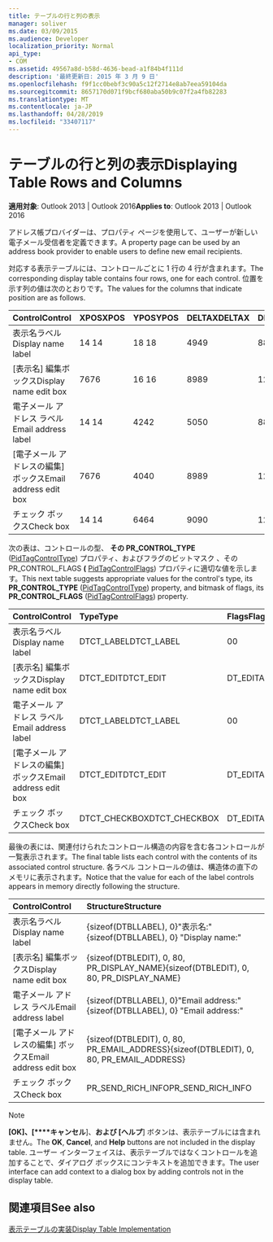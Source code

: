 ```yaml
---
title: テーブルの行と列の表示
manager: soliver
ms.date: 03/09/2015
ms.audience: Developer
localization_priority: Normal
api_type:
- COM
ms.assetid: 49567a8d-b58d-4636-bead-a1f84b4f111d
description: '最終更新日: 2015 年 3 月 9 日'
ms.openlocfilehash: f9f1cc0bebf3c90a5c12f2714e8ab7eea59104da
ms.sourcegitcommit: 8657170d071f9bcf680aba50b9c07f2a4fb82283
ms.translationtype: MT
ms.contentlocale: ja-JP
ms.lasthandoff: 04/28/2019
ms.locfileid: "33407117"
---
```

# <a name="displaying-table-rows-and-columns"></a><span data-ttu-id="73f8f-103">テーブルの行と列の表示</span><span class="sxs-lookup"><span data-stu-id="73f8f-103">Displaying Table Rows and Columns</span></span>

  
  
<span data-ttu-id="73f8f-104">**適用対象**: Outlook 2013 | Outlook 2016</span><span class="sxs-lookup"><span data-stu-id="73f8f-104">**Applies to**: Outlook 2013 | Outlook 2016</span></span> 
  
 <span data-ttu-id="73f8f-105">アドレス帳プロバイダーは、プロパティ ページを使用して、ユーザーが新しい電子メール受信者を定義できます。</span><span class="sxs-lookup"><span data-stu-id="73f8f-105">A property page can be used by an address book provider to enable users to define new email recipients.</span></span> 
  
<span data-ttu-id="73f8f-106">対応する表示テーブルには、コントロールごとに 1 行の 4 行が含まれます。</span><span class="sxs-lookup"><span data-stu-id="73f8f-106">The corresponding display table contains four rows, one for each control.</span></span> <span data-ttu-id="73f8f-107">位置を示す列の値は次のとおりです。</span><span class="sxs-lookup"><span data-stu-id="73f8f-107">The values for the columns that indicate position are as follows.</span></span>
  
|<span data-ttu-id="73f8f-108">**Control**</span><span class="sxs-lookup"><span data-stu-id="73f8f-108">**Control**</span></span>|<span data-ttu-id="73f8f-109">**XPOS**</span><span class="sxs-lookup"><span data-stu-id="73f8f-109">**XPOS**</span></span>|<span data-ttu-id="73f8f-110">**YPOS**</span><span class="sxs-lookup"><span data-stu-id="73f8f-110">**YPOS**</span></span>|<span data-ttu-id="73f8f-111">**DELTAX**</span><span class="sxs-lookup"><span data-stu-id="73f8f-111">**DELTAX**</span></span>|<span data-ttu-id="73f8f-112">**DELTAY**</span><span class="sxs-lookup"><span data-stu-id="73f8f-112">**DELTAY**</span></span>|
|:-----|:-----|:-----|:-----|:-----|
|<span data-ttu-id="73f8f-113">表示名ラベル</span><span class="sxs-lookup"><span data-stu-id="73f8f-113">Display name label</span></span>  <br/> |<span data-ttu-id="73f8f-114">14 </span><span class="sxs-lookup"><span data-stu-id="73f8f-114">14</span></span>  <br/> |<span data-ttu-id="73f8f-115">18 </span><span class="sxs-lookup"><span data-stu-id="73f8f-115">18</span></span>  <br/> |<span data-ttu-id="73f8f-116">49</span><span class="sxs-lookup"><span data-stu-id="73f8f-116">49</span></span>  <br/> |<span data-ttu-id="73f8f-117">8</span><span class="sxs-lookup"><span data-stu-id="73f8f-117">8</span></span>  <br/> |
|<span data-ttu-id="73f8f-118">[表示名] 編集ボックス</span><span class="sxs-lookup"><span data-stu-id="73f8f-118">Display name edit box</span></span>  <br/> |<span data-ttu-id="73f8f-119">76</span><span class="sxs-lookup"><span data-stu-id="73f8f-119">76</span></span>  <br/> |<span data-ttu-id="73f8f-120">16 </span><span class="sxs-lookup"><span data-stu-id="73f8f-120">16</span></span>  <br/> |<span data-ttu-id="73f8f-121">89</span><span class="sxs-lookup"><span data-stu-id="73f8f-121">89</span></span>  <br/> |<span data-ttu-id="73f8f-122">12 </span><span class="sxs-lookup"><span data-stu-id="73f8f-122">12</span></span>  <br/> |
|<span data-ttu-id="73f8f-123">電子メール アドレス ラベル</span><span class="sxs-lookup"><span data-stu-id="73f8f-123">Email address label</span></span>  <br/> |<span data-ttu-id="73f8f-124">14 </span><span class="sxs-lookup"><span data-stu-id="73f8f-124">14</span></span>  <br/> |<span data-ttu-id="73f8f-125">42</span><span class="sxs-lookup"><span data-stu-id="73f8f-125">42</span></span>  <br/> |<span data-ttu-id="73f8f-126">50</span><span class="sxs-lookup"><span data-stu-id="73f8f-126">50</span></span>  <br/> |<span data-ttu-id="73f8f-127">8</span><span class="sxs-lookup"><span data-stu-id="73f8f-127">8</span></span>  <br/> |
|<span data-ttu-id="73f8f-128">[電子メール アドレスの編集] ボックス</span><span class="sxs-lookup"><span data-stu-id="73f8f-128">Email address edit box</span></span>  <br/> |<span data-ttu-id="73f8f-129">76</span><span class="sxs-lookup"><span data-stu-id="73f8f-129">76</span></span>  <br/> |<span data-ttu-id="73f8f-130">40</span><span class="sxs-lookup"><span data-stu-id="73f8f-130">40</span></span>  <br/> |<span data-ttu-id="73f8f-131">89</span><span class="sxs-lookup"><span data-stu-id="73f8f-131">89</span></span>  <br/> |<span data-ttu-id="73f8f-132">12 </span><span class="sxs-lookup"><span data-stu-id="73f8f-132">12</span></span>  <br/> |
|<span data-ttu-id="73f8f-133">チェック ボックス</span><span class="sxs-lookup"><span data-stu-id="73f8f-133">Check box</span></span>  <br/> |<span data-ttu-id="73f8f-134">14 </span><span class="sxs-lookup"><span data-stu-id="73f8f-134">14</span></span>  <br/> |<span data-ttu-id="73f8f-135">64</span><span class="sxs-lookup"><span data-stu-id="73f8f-135">64</span></span>  <br/> |<span data-ttu-id="73f8f-136">90</span><span class="sxs-lookup"><span data-stu-id="73f8f-136">90</span></span>  <br/> |<span data-ttu-id="73f8f-137">12 </span><span class="sxs-lookup"><span data-stu-id="73f8f-137">12</span></span>  <br/> |
   
<span data-ttu-id="73f8f-138">次の表は、コントロールの型、 **その PR_CONTROL_TYPE** ([PidTagControlType](pidtagcontroltype-canonical-property.md)) プロパティ、およびフラグのビットマスク 、その PR_CONTROL_FLAGS **(** [PidTagControlFlags](pidtagcontrolflags-canonical-property.md)) プロパティに適切な値を示します。</span><span class="sxs-lookup"><span data-stu-id="73f8f-138">This next table suggests appropriate values for the control's type, its **PR_CONTROL_TYPE** ([PidTagControlType](pidtagcontroltype-canonical-property.md)) property, and bitmask of flags, its **PR_CONTROL_FLAGS** ([PidTagControlFlags](pidtagcontrolflags-canonical-property.md)) property.</span></span>
  
|<span data-ttu-id="73f8f-139">**Control**</span><span class="sxs-lookup"><span data-stu-id="73f8f-139">**Control**</span></span>|<span data-ttu-id="73f8f-140">**Type**</span><span class="sxs-lookup"><span data-stu-id="73f8f-140">**Type**</span></span>|<span data-ttu-id="73f8f-141">**Flags**</span><span class="sxs-lookup"><span data-stu-id="73f8f-141">**Flags**</span></span>|
|:-----|:-----|:-----|
|<span data-ttu-id="73f8f-142">表示名ラベル</span><span class="sxs-lookup"><span data-stu-id="73f8f-142">Display name label</span></span>  <br/> |<span data-ttu-id="73f8f-143">DTCT_LABEL</span><span class="sxs-lookup"><span data-stu-id="73f8f-143">DTCT_LABEL</span></span>  <br/> |<span data-ttu-id="73f8f-144">0</span><span class="sxs-lookup"><span data-stu-id="73f8f-144">0</span></span>  <br/> |
|<span data-ttu-id="73f8f-145">[表示名] 編集ボックス</span><span class="sxs-lookup"><span data-stu-id="73f8f-145">Display name edit box</span></span>  <br/> |<span data-ttu-id="73f8f-146">DTCT_EDIT</span><span class="sxs-lookup"><span data-stu-id="73f8f-146">DTCT_EDIT</span></span>  <br/> |<span data-ttu-id="73f8f-147">DT_EDITABLE</span><span class="sxs-lookup"><span data-stu-id="73f8f-147">DT_EDITABLE</span></span> | <span data-ttu-id="73f8f-148">DT_REQUIRED</span><span class="sxs-lookup"><span data-stu-id="73f8f-148">DT_REQUIRED</span></span>  <br/> |
|<span data-ttu-id="73f8f-149">電子メール アドレス ラベル</span><span class="sxs-lookup"><span data-stu-id="73f8f-149">Email address label</span></span>  <br/> |<span data-ttu-id="73f8f-150">DTCT_LABEL</span><span class="sxs-lookup"><span data-stu-id="73f8f-150">DTCT_LABEL</span></span>  <br/> |<span data-ttu-id="73f8f-151">0</span><span class="sxs-lookup"><span data-stu-id="73f8f-151">0</span></span>  <br/> |
|<span data-ttu-id="73f8f-152">[電子メール アドレスの編集] ボックス</span><span class="sxs-lookup"><span data-stu-id="73f8f-152">Email address edit box</span></span>  <br/> |<span data-ttu-id="73f8f-153">DTCT_EDIT</span><span class="sxs-lookup"><span data-stu-id="73f8f-153">DTCT_EDIT</span></span>  <br/> |<span data-ttu-id="73f8f-154">DT_EDITABLE</span><span class="sxs-lookup"><span data-stu-id="73f8f-154">DT_EDITABLE</span></span> | <span data-ttu-id="73f8f-155">DT_REQUIRED</span><span class="sxs-lookup"><span data-stu-id="73f8f-155">DT_REQUIRED</span></span>  <br/> |
|<span data-ttu-id="73f8f-156">チェック ボックス</span><span class="sxs-lookup"><span data-stu-id="73f8f-156">Check box</span></span>  <br/> |<span data-ttu-id="73f8f-157">DTCT_CHECKBOX</span><span class="sxs-lookup"><span data-stu-id="73f8f-157">DTCT_CHECKBOX</span></span>  <br/> |<span data-ttu-id="73f8f-158">DT_EDITABLE</span><span class="sxs-lookup"><span data-stu-id="73f8f-158">DT_EDITABLE</span></span>  <br/> |
   
<span data-ttu-id="73f8f-159">最後の表には、関連付けられたコントロール構造の内容を含む各コントロールが一覧表示されます。</span><span class="sxs-lookup"><span data-stu-id="73f8f-159">The final table lists each control with the contents of its associated control structure.</span></span> <span data-ttu-id="73f8f-160">各ラベル コントロールの値は、構造体の直下のメモリに表示されます。</span><span class="sxs-lookup"><span data-stu-id="73f8f-160">Notice that the value for each of the label controls appears in memory directly following the structure.</span></span>
  
|<span data-ttu-id="73f8f-161">**Control**</span><span class="sxs-lookup"><span data-stu-id="73f8f-161">**Control**</span></span>|<span data-ttu-id="73f8f-162">**Structure**</span><span class="sxs-lookup"><span data-stu-id="73f8f-162">**Structure**</span></span>|
|:-----|:-----|
|<span data-ttu-id="73f8f-163">表示名ラベル</span><span class="sxs-lookup"><span data-stu-id="73f8f-163">Display name label</span></span>  <br/> |<span data-ttu-id="73f8f-164">{sizeof(DTBLLABEL), 0}"表示名:"</span><span class="sxs-lookup"><span data-stu-id="73f8f-164">{sizeof(DTBLLABEL), 0} "Display name:"</span></span>  <br/> |
|<span data-ttu-id="73f8f-165">[表示名] 編集ボックス</span><span class="sxs-lookup"><span data-stu-id="73f8f-165">Display name edit box</span></span>  <br/> |<span data-ttu-id="73f8f-166">{sizeof(DTBLEDIT), 0, 80, PR_DISPLAY_NAME}</span><span class="sxs-lookup"><span data-stu-id="73f8f-166">{sizeof(DTBLEDIT), 0, 80, PR_DISPLAY_NAME}</span></span>  <br/> |
|<span data-ttu-id="73f8f-167">電子メール アドレス ラベル</span><span class="sxs-lookup"><span data-stu-id="73f8f-167">Email address label</span></span>  <br/> |<span data-ttu-id="73f8f-168">{sizeof(DTBLLABEL), 0}"Email address:"</span><span class="sxs-lookup"><span data-stu-id="73f8f-168">{sizeof(DTBLLABEL), 0} "Email address:"</span></span>  <br/> |
|<span data-ttu-id="73f8f-169">[電子メール アドレスの編集] ボックス</span><span class="sxs-lookup"><span data-stu-id="73f8f-169">Email address edit box</span></span>  <br/> |<span data-ttu-id="73f8f-170">{sizeof(DTBLEDIT), 0, 80, PR_EMAIL_ADDRESS}</span><span class="sxs-lookup"><span data-stu-id="73f8f-170">{sizeof(DTBLEDIT), 0, 80, PR_EMAIL_ADDRESS}</span></span>  <br/> |
|<span data-ttu-id="73f8f-171">チェック ボックス</span><span class="sxs-lookup"><span data-stu-id="73f8f-171">Check box</span></span>  <br/> |<span data-ttu-id="73f8f-172">PR_SEND_RICH_INFO</span><span class="sxs-lookup"><span data-stu-id="73f8f-172">PR_SEND_RICH_INFO</span></span>  <br/> |
   
> [!NOTE]
> <span data-ttu-id="73f8f-173">**[OK]、[\*\*\*\*キャンセル**]、**および [ヘルプ**] ボタンは、表示テーブルには含まれません。</span><span class="sxs-lookup"><span data-stu-id="73f8f-173">The **OK**, **Cancel**, and **Help** buttons are not included in the display table.</span></span> <span data-ttu-id="73f8f-174">ユーザー インターフェイスは、表示テーブルではなくコントロールを追加することで、ダイアログ ボックスにコンテキストを追加できます。</span><span class="sxs-lookup"><span data-stu-id="73f8f-174">The user interface can add context to a dialog box by adding controls not in the display table.</span></span> 
  
## <a name="see-also"></a><span data-ttu-id="73f8f-175">関連項目</span><span class="sxs-lookup"><span data-stu-id="73f8f-175">See also</span></span>



[<span data-ttu-id="73f8f-176">表示テーブルの実装</span><span class="sxs-lookup"><span data-stu-id="73f8f-176">Display Table Implementation</span></span>](display-table-implementation.md)

